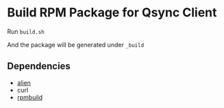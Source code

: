 # Build RPM Package for Qsync Client

Run `build.sh`

And the package will be generated under `_build`

## Dependencies

- [alien](https://wiki.debian.org/Alien)
- curl
- [rpmbuild](https://wiki.centos.org/HowTos/SetupRpmBuildEnvironment)

